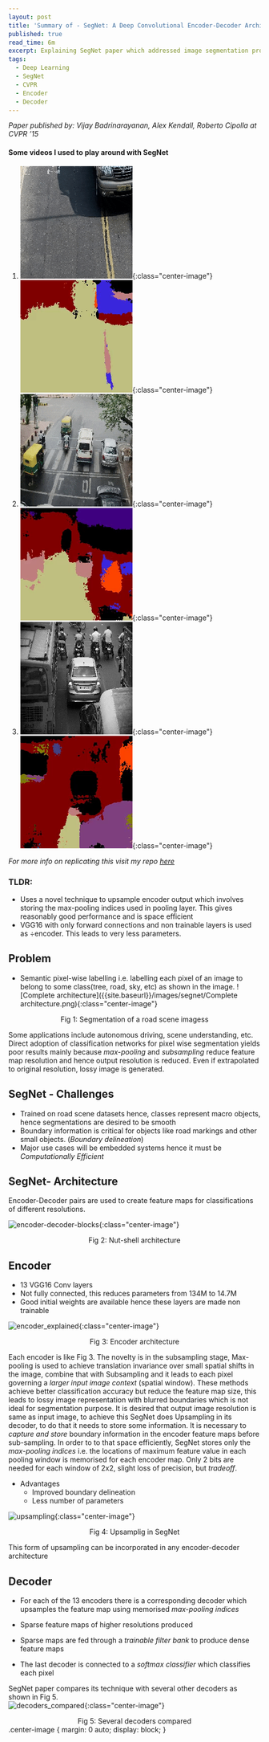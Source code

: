```yaml
---
layout: post
title: 'Summary of - SegNet: A Deep Convolutional Encoder-Decoder Architecture for Image Segmentation'
published: true
read_time: 6m
excerpt: Explaining SegNet paper which addressed image segmentation problem which is nothing but breaking an image into various macro classes like sky, road, person etc.
tags:
  - Deep Learning
  - SegNet
  - CVPR
  - Encoder
  - Decoder
---
```

*Paper published by: Vijay Badrinarayanan, Alex Kendall, Roberto Cipolla at CVPR ’15*  
#### Some videos I used to play around with SegNet
1. ![](https://github.com/saytosid/segnet_docker_cs671/raw/master/videos/input.gif){:class="center-image"} ![](https://github.com/saytosid/segnet_docker_cs671/raw/master/videos/output.gif){:class="center-image"}   
2. ![](https://github.com/saytosid/segnet_docker_cs671/raw/master/videos/input2.gif){:class="center-image"} ![](https://github.com/saytosid/segnet_docker_cs671/raw/master/videos/output2.gif){:class="center-image"}  
3. ![](https://github.com/saytosid/segnet_docker_cs671/raw/master/videos/input3.gif){:class="center-image"} ![](https://github.com/saytosid/segnet_docker_cs671/raw/master/videos/output3.gif){:class="center-image"}  

*For more info on replicating this visit my repo [here](https://github.com/saytosid/segnet_docker_cs671)*  

### TLDR: 
- Uses a novel technique to upsample encoder output which involves storing the max-pooling indices used in pooling layer. This gives reasonably good performance and is space efficient
- VGG16 with only forward connections and non trainable layers is used as ÷encoder. This leads to very less parameters.

## Problem

- Semantic pixel-wise labelling i.e. labelling each pixel of an image to belong to some class(tree, road, sky, etc) as shown in the image.
![Complete architecture]({{site.baseurl}}/images/segnet/Complete architecture.png){:class="center-image"}
<center>Fig 1: Segmentation of a road scene imagess </center>  

Some applications include autonomous driving, scene understanding, etc. Direct adoption of classification networks for pixel wise segmentation yields poor results mainly because *max-pooling* and *subsampling* reduce feature map resolution and hence output resolution is reduced. Even if extrapolated to original resolution, lossy image is generated.  

## SegNet - Challenges
- Trained on road scene datasets hence, classes represent macro objects, hence segmentations are desired to be smooth
- Boundary information is critical for objects like road markings and other small objects. (*Boundary delineation*)
- Major use cases will be embedded systems hence it must be *Computationally Efficient*

## SegNet- Architecture
Encoder-Decoder pairs are used to create feature maps for classifications of different resolutions.  

![encoder-decoder-blocks]({{site.baseurl}}/images/segnet/encoder-decoder-blocks.png){:class="center-image"}
<center>
Fig 2: Nut-shell architecture  
</center>  

## Encoder
- 13 VGG16 Conv layers 
- Not fully connected, this reduces parameters from 134M to 14.7M
- Good initial weights are available hence these layers are made non trainable  

![encoder_explained]({{site.baseurl}}/images/segnet/encoder_explained.png){:class="center-image"}
<center>
Fig 3: Encoder architecture  
</center>

Each encoder is like Fig 3. The novelty is in the subsampling stage, Max-pooling is used to achieve translation invariance over small spatial shifts in the image, combine that with Subsampling and it leads to each pixel governing a *larger input image context* (spatial window). These methods achieve better classification accuracy but reduce the feature map size, this leads to lossy image representation with blurred boundaries which is not ideal for segmentation purpose. It is desired that output image resolution is same as input image, to achieve this SegNet does Upsampling in its decoder, to do that it needs to store some information.
It is necessary to *capture and store* boundary information in the encoder feature maps before sub-sampling. In order to to that space efficiently, SegNet stores only the *max-pooling indices* i.e. the locations of maximum feature value in each pooling window is memorised for each encoder map. Only 2 bits are needed for each window of 2x2, slight loss of precision, but *tradeoff*.
- Advantages
  - Improved boundary delineation
  - Less number of parameters  

![upsampling]({{site.baseurl}}/images/segnet/upsampling.png){:class="center-image"}
<center>
Fig 4: Upsamplig in SegNet
</center>  

This form of upsampling can be incorporated in any encoder-decoder architecture

## Decoder  
- For each of the 13 encoders there is a corresponding decoder which upsamples the feature map using memorised *max-pooling indices*


- Sparse feature maps of higher resolutions produced 


- Sparse maps are fed through a *trainable filter bank* to produce dense feature maps

- The last decoder is connected to a *softmax classifier* which classifies each pixel

SegNet paper compares its technique with several other decoders as shown in Fig 5.  
![decoders_compared]({{site.baseurl}}/images/segnet/decoders_compared.png){:class="center-image"}  
<center>
Fig 5: Several decoders compared  
</center>
.center-image
{
  margin: 0 auto;
  display: block;
}